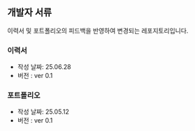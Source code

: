 ## 개발자 서류
이력서 및 포트폴리오의 피드백을 반영하여 변경되는 레포지토리입니다.
### 이력서 
* 작성 날짜: 25.06.28
* 버전 : ver 0.1

### 포트폴리오
* 작성 날짜: 25.05.12
* 버전 : ver 0.1
